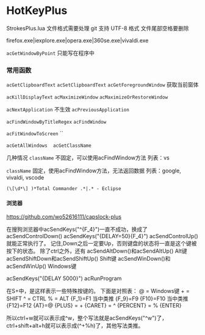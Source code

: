 # HotKeyPlus

StrokesPlus.lua 文件格式需要处理 git 支持 UTF-8 格式 
文件尾部空格要删除

firefox.exe|iexplore.exe|opera.exe|360se.exe|vivaldi.exe

`acGetWindowByPoint`  只能写在程序中

### 常用函数

`acGetClipboardText`
`acSetClipboardText`
`acGetForegroundWindow` 获取当前窗体

`acKillDisplayText`
`acMaximizeWindow`
`acMaximizeOrRestoreWindow`

`acNextApplication`   不生效
`acPreviousApplication`

`acFindWindowByTitleRegex`
`acFindWindow`

`acFitWindowToScreen`
``

`acGetAllWindows`
``
``
`acGetClassName`
``
``
``
``
``
``
``
``
``
``
``
``
``
``
``
``



几种情况
`className` 不固定，可以使用acFindWindow方法
列表：vs

`className` 固定，使用acFindWindow方法，无法返回数据
列表：google, vivaldi, vscode 



``` 代码暂存
(\[\d*\] )*Total Commander .*|.* - Eclipse
```


#### 浏览器
 


https://github.com/wo52616111/capslock-plus

在搜狗浏览器中acSendKeys("^{F_4}")一直不成功，换成了 
acSendControlDown() 
acSendKeys("{DELAY=50}{F_4}") 
acSendControlUp() 
就能正常执行了。 
记住,Down之后一定要Up，否则键盘的状态将一直是这个键被按下的状态。 
除了ctrl之外，还有 
acSendAltDown()和acSendAltUp()      Alt键 
acSendShiftDown和acSendShiftUp()   Shift键 
acSendWinDown()和acSendWinUp()   Windows键 

acSendKeys("{DELAY 5000}")
acRunProgram

在S+中，是这样表示一些特殊按键的。 
下面是对照表： 
    @ = Windows键 
    + = SHIFT 
    ^ = CTRL 
    % = ALT 
    {F_1}=F1 
    当中类推 
    {F_9}=F9 
    {F10}=F10 
    当中类推 
    {F12}=F12 
    {AT}=@ 
    {PLUS} = + 
    {CARET} = ^ 
    {PERCENT} = % 
    {ENTER}
    
所以ctrl+w就可以表示成^w，整个写法就是acSendKeys("^w")了，ctrl+shift+alt+h就可以表示成(^+%h)了，其他写法类推。 
